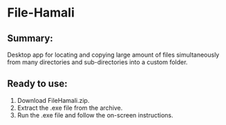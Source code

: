 # File-Hamali

## Summary:

 Desktop app for locating and copying large amount of files simultaneously from many directories and sub-directories into a custom folder.



## Ready to use:

 1. Download FileHamali.zip.
 2. Extract the .exe file from the archive.
 3. Run the .exe file and follow the on-screen instructions.
